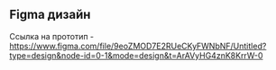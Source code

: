 ## Figma дизайн

Ссылка на прототип - https://www.figma.com/file/9eoZMOD7E2RUeCKyFWNbNF/Untitled?type=design&node-id=0-1&mode=design&t=ArAVyHG4znK8KrrW-0
